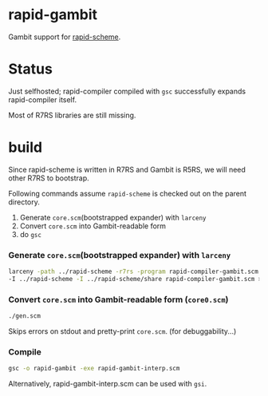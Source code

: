 # rapid-gambit
Gambit support for [rapid-scheme](https://gitlab.com/nieper/rapid-scheme).

# Status

Just selfhosted; rapid-compiler compiled with `gsc` successfully expands rapid-compiler itself.

Most of R7RS libraries are still missing.

# build

Since rapid-scheme is written in R7RS and Gambit is R5RS, we will need other R7RS to bootstrap.

Following commands assume `rapid-scheme` is checked out on the parent directory.

1. Generate `core.scm`(bootstrapped expander) with `larceny`
2. Convert `core.scm` into Gambit-readable form
3. do `gsc`

### Generate `core.scm`(bootstrapped expander) with `larceny`

```sh
larceny -path ../rapid-scheme -r7rs -program rapid-compiler-gambit.scm -- \
-I ../rapid-scheme -I ../rapid-scheme/share rapid-compiler-gambit.scm > core.scm
```

### Convert `core.scm` into Gambit-readable form (`core0.scm`)

```sh
./gen.scm
```

Skips errors on stdout and pretty-print `core.scm`. (for debuggability...)

### Compile

```sh
gsc -o rapid-gambit -exe rapid-gambit-interp.scm
```

Alternatively, rapid-gambit-interp.scm can be used with `gsi`.
